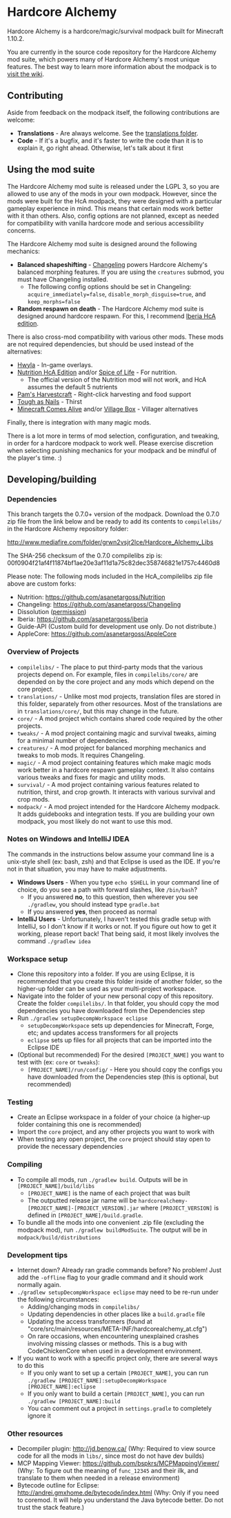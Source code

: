 # Hardcore Alchemy
Hardcore Alchemy is a hardcore/magic/survival modpack built for Minecraft 1.10.2.

You are currently in the source code repository for the Hardcore Alchemy mod suite, which powers many of Hardcore Alchemy's most unique features. The best way to learn more information about the modpack is to [visit the wiki](https://github.com/asanetargoss/HardcoreAlchemy/wiki).

## Contributing

Aside from feedback on the modpack itself, the following contributions are welcome:

- **Translations** - Are always welcome. See the [translations folder](https://github.com/asanetargoss/HardcoreAlchemy/tree/master/translations/).
- **Code** - If it's a bugfix, and it's faster to write the code than it is to explain it, go right ahead. Otherwise, let's talk about it first

## Using the mod suite

The Hardcore Alchemy mod suite is released under the LGPL 3, so you are allowed to use any of the mods in your own modpack. However, since the mods were built for the HcA modpack, they were designed with a particular gameplay experience in mind. This means that certain mods work better with it than others. Also, config options are not planned, except as needed for compatibility with vanilla hardcore mode and serious accessibility concerns.

The Hardcore Alchemy mod suite is designed around the following mechanics:

* **Balanced shapeshifting** - [Changeling](https://github.com/asanetargoss/Changeling/releases) powers Hardcore Alchemy's balanced morphing features. If you are using the `creatures` submod, you must have Changeling installed.
  * The following config options should be set in Changeling: `acquire_immediately=false`, `disable_morph_disguise=true`, and `keep_morphs=false`
* **Random respawn on death** - The Hardcore Alchemy mod suite is designed around hardcore respawn. For this, I recommend [Iberia HcA edition](https://github.com/asanetargoss/iberia/releases).

There is also cross-mod compatibility with various other mods. These mods are not required dependencies, but should be used instead of the alternatives:

* [Hwyla](https://www.curseforge.com/minecraft/mc-mods/hwyla) - In-game overlays.
* [Nutrition HcA Edition](https://github.com/asanetargoss/Nutrition/releases) and/or [Spice of Life](https://www.curseforge.com/minecraft/mc-mods/the-spice-of-life) - For nutrition.
  * The official version of the Nutrition mod will not work, and HcA assumes the default 5 nutrients
* [Pam's Harvestcraft](https://www.curseforge.com/minecraft/mc-mods/pams-harvestcraft) - Right-click harvesting and food support
* [Tough as Nails](https://www.curseforge.com/minecraft/mc-mods/tough-as-nails) - Thirst
* [Minecraft Comes Alive](https://www.minecraftforum.net/forums/mapping-and-modding-java-edition/minecraft-mods/1280154-mc-1-12-x-minecraft-comes-alive-v6-0-0-millions) and/or [Village Box](https://www.curseforge.com/minecraft/mc-mods/village-box) - Villager alternatives

Finally, there is integration with many magic mods.

There is a lot more in terms of mod selection, configuration, and tweaking, in order for a hardcore modpack to work well. Please exercise discretion when selecting punishing mechanics for your modpack and be mindful of the player's time. :)

## Developing/building

### Dependencies

This branch targets the 0.7.0+ version of the modpack. Download the 0.7.0 zip file from the link below and be ready to add its contents to `compilelibs/` in the Hardcore Alchemy repository folder:

http://www.mediafire.com/folder/grwn2vsjr2lce/Hardcore_Alchemy_Libs

The SHA-256 checksum of the 0.7.0 compilelibs zip is: 00f0904f21af4f11874bf1ae20e3af11d1a75c82dec358746821e1757c4460d8

Please note: The following mods included in the HcA_compilelibs zip file above are custom forks:
* Nutrition: https://github.com/asanetargoss/Nutrition
* Changeling: https://github.com/asanetargoss/Changeling
* Dissolution ([permission](https://i.imgur.com/b7sN6lL.png))
* Iberia: https://github.com/asanetargoss/iberia
* Guide-API (Custom build for development use only. Do not distribute.)
* AppleCore: https://github.com/asanetargoss/AppleCore

### Overview of Projects

* `compilelibs/` - The place to put third-party mods that the various projects depend on. For example, files in `compilelibs/core/` are depended on by the core project and any mods which depend on the core project.
* `translations/` - Unlike most mod projects, translation files are stored in this folder, separately from other resources. Most of the translations are in `translations/core/`, but this may change in the future.
* `core/` - A mod project which contains shared code required by the other projects.
* `tweaks/` - A mod project containing magic and survival tweaks, aiming for a minimal number of dependencies.
* `creatures/` - A mod project for balanced morphing mechanics and tweaks to mob mods. It requires Changeling.
* `magic/` - A mod project containing features which make magic mods work better in a hardcore respawn gameplay context. It also contains various tweaks and fixes for magic and utility mods.
* `survival/` - A mod project containing various features related to nutrition, thirst, and crop growth. It interacts with various survival and crop mods.
* `modpack/` - A mod project intended for the Hardcore Alchemy modpack. It adds guidebooks and integration tests. If you are building your own modpack, you most likely do not want to use this mod.

### Notes on Windows and IntelliJ IDEA

The commands in the instructions below assume your command line is a unix-style shell (ex: bash, zsh) and that Eclipse is used as the IDE. If you're not in that situation, you may have to make adjustments.

* **Windows Users** - When you type `echo $SHELL` in your command line of choice, do you see a path with forward slashes, like `/bin/bash`?
    * If you answered **no**, to this question, then wherever you see `./gradlew`, you should instead type `gradle.bat`
    * If you answered **yes**, then proceed as normal
* **IntelliJ Users** - Unfortunately, I haven't tested this gradle setup with IntelliJ, so I don't know if it works or not. If you figure out how to get it working, please report back! That being said, it most likely involves the command `./gradlew idea`

### Workspace setup

* Clone this repository into a folder. If you are using Eclipse, it is recommended that you create this folder inside of another folder, so the higher-up folder can be used as your multi-project workspace.
* Navigate into the folder of your new personal copy of this repository. Create the folder `compilelibs/`. In that folder, you should copy the mod dependencies you have downloaded from the Dependencies step
* Run `./gradlew setupDecompWorkspace eclipse`
    * `setupDecompWorkspace` sets up dependencies for Minecraft, Forge, etc; and updates access transformers for all projects
    * `eclipse` sets up files for all projects that can be imported into the Eclipse IDE
* (Optional but recommended) For the desired `[PROJECT_NAME]` you want to test with (ex: `core` or `tweaks`):
    * `[PROJECT_NAME]/run/config/` - Here you should copy the configs you have downloaded from the Dependencies step (this is optional, but recommended)

### Testing

* Create an Eclipse workspace in a folder of your choice (a higher-up folder containing this one is recommended)
* Import the `core` project, and any other projects you want to work with
* When testing any open project, the `core` project should stay open to provide the necessary dependencies

### Compiling

* To compile all mods, run `./gradlew build`. Outputs will be in `[PROJECT_NAME]/build/libs`
    * `[PROJECT_NAME]` is the name of each project that was built
    * The outputted release jar name will be `hardcorealchemy-[PROJECT_NAME]-[PROJECT_VERSION].jar` where `[PROJECT_VERSION]` is defined in `[PROJECT_NAME]/build.gradle`.
* To bundle all the mods into one convenient .zip file (excluding the modpack mod), run `./gradlew buildModSuite`. The output will be in `modpack/build/distributions`

### Development tips

* Internet down? Already ran gradle commands before? No problem! Just add the `-offline` flag to your gradle command and it should work normally again.
* `./gradlew setupDecompWorkspace eclipse` may need to be re-run under the following circumstances:
    * Adding/changing mods in `compilelibs/`
    * Updating dependencies in other places like a `build.gradle` file
    * Updating the access transformers (found at "core/src/main/resources/META-INF/hardcorealchemy_at.cfg") 
    * On rare occasions, when encountering unexplained crashes involving missing classes or methods. This is a bug with CodeChickenCore when used in a development environment.
* If you want to work with a specific project only, there are several ways to do this
    * If you only want to set up a certain `[PROJECT_NAME]`, you can run `./gradlew [PROJECT_NAME]:setupDecompWorkspace [PROJECT_NAME]:eclipse`
    * If you only want to build a certain `[PROJECT_NAME]`, you can run `./gradlew [PROJECT_NAME]:build`
    * You can comment out a project in `settings.gradle` to completely ignore it

### Other resources

* Decompiler plugin: http://jd.benow.ca/ (Why: Required to view source code for all the mods in `libs/`, since most do not have dev builds)
* MCP Mapping Viewer: https://github.com/bspkrs/MCPMappingViewer/ (Why: To figure out the meaning of `func_12345` and their ilk, and translate to them when needed in a release environment)
* Bytecode outline for Eclipse: http://andrei.gmxhome.de/bytecode/index.html (Why: Only if you need to coremod. It will help you understand the Java bytecode better. Do not trust the stack feature.)

